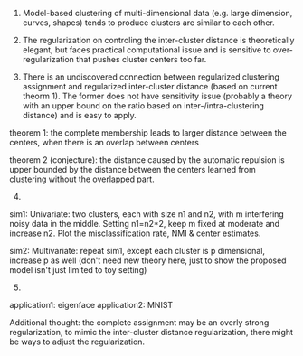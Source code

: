1. Model-based clustering of multi-dimensional data (e.g. large dimension, curves, shapes) tends to produce clusters are similar to each other.

2. The regularization on controling the inter-cluster distance is theoretically elegant, but faces practical computational issue and is sensitive to over-regularization that pushes cluster centers too far.

3. There is an undiscovered connection between regularized clustering assignment and regularized inter-cluster distance (based on current theorm 1). The former does not have sensitivity issue  (probably a theory with an upper bound on the ratio based on inter-/intra-clustering distance) and is easy to apply.

theorem 1:
the complete membership leads to larger distance between the centers, when there is an overlap between centers

theorem 2 (conjecture):
the distance caused by the automatic repulsion is upper bounded by the distance between the centers learned from clustering without the overlapped part.

4.

sim1:
Univariate: two clusters, each with size n1 and n2, with m interfering noisy data in the middle. Setting n1=n2*2, keep m fixed at moderate and increase n2. Plot the misclassification rate, NMI & center estimates.

sim2:
Multivariate: repeat sim1, except each cluster is p dimensional, increase p as well (don't need new theory here, just to show the proposed model isn't just limited to toy setting)

5. 
application1:
eigenface
application2:
MNIST

Additional thought: the complete assignment may be an overly strong regularization, to mimic the inter-cluster distance regularization, there might be ways to adjust the regularization.
